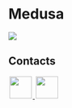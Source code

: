 # Medusa

<p>
<a href="http://cocoadocs.org/docsets/Medusa"><img src="https://img.shields.io/cocoapods/v/Medusa.svg?style=flat"></a>
</p>


## Contacts

<a href="https://twitter.com/Limon______">
<img src="https://cloud.githubusercontent.com/assets/1567433/6521243/fb085da4-c378-11e4-973e-1eeeac4b5ba5.png" height="44" hspace="2"/>
</a>
<a href="http://weibo.com/u/1783821582">
<img src="http://7xqy7m.com1.z0.glb.clouddn.com/weibo.png" height="44" hspace="2"/>
</a>
